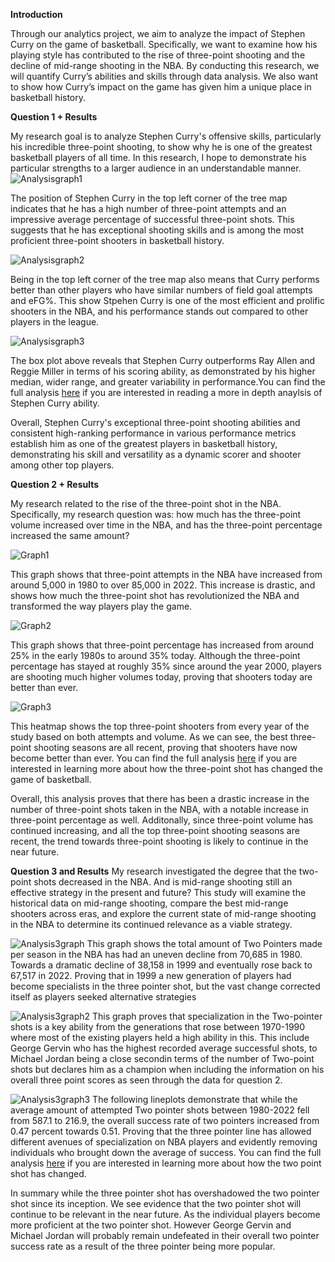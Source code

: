 **Introduction**

Through our analytics project, we aim to analyze the impact of Stephen Curry on the game of basketball. Specifically, we want to examine how his playing style has contributed to the rise of three-point shooting and the decline of mid-range shooting in the NBA. By conducting this research, we will quantify Curry’s abilities and skills through data analysis. We also want to show how Curry’s impact on the game has given him a unique place in basketball history.

**Question 1 + Results**

My research goal is to analyze Stephen Curry's offensive skills, particularly his incredible three-point shooting, to show why he is one of the greatest basketball players of all time. In this research, I hope to demonstrate his particular strengths to a larger audience in an understandable manner.
![Analysisgraph1](images/Analysisgraph1.png)

The position of Stephen Curry in the top left corner of the tree map indicates that he has a high number of three-point attempts and an impressive average percentage of successful three-point shots. This suggests that he has exceptional shooting skills and is among the most proficient three-point shooters in basketball history.

![Analysisgraph2](images/Analysisgraph2.png)

Being in the top left corner of the tree map also means that Curry performs better than other players who have similar numbers of field goal attempts and eFG%. This show Stpehen Curry is one of the most efficient and prolific shooters in the NBA, and his performance stands out compared to other players in the league.

![Analysisgraph3](images/Analysisgraph3.png)

The box plot above reveals that Stephen Curry outperforms Ray Allen and Reggie Miller in terms of his scoring ability, as demonstrated by his higher median, wider range, and greater variability in performance.You can find the full analysis [here](https://github.com/ubco-W2022T2-data301/project-group-group-23/blob/main/analysis/analysis1.ipynb) if you are interested in reading a more in depth anaylsis of Stephen Curry ability. 

Overall, Stephen Curry's exceptional three-point shooting abilities and consistent high-ranking performance in various performance metrics establish him as one of the greatest players in basketball history, demonstrating his skill and versatility as a dynamic scorer and shooter among other top players.

**Question 2 + Results**

My research related to the rise of the three-point shot in the NBA. Specifically, my research question was: how much has the three-point volume increased over time in the NBA, and has the three-point percentage increased the same amount? 

![Graph1](images/Graph1.png)

This graph shows that three-point attempts in the NBA have increased from around 5,000 in 1980 to over 85,000 in 2022. This increase is drastic, and shows how much the three-point shot has revolutionized the NBA and transformed the way players play the game.

![Graph2](images/Graph2.png)

This graph shows that three-point percentage has increased from around 25% in the early 1980s to around 35% today. Although the three-point percentage has stayed at roughly 35% since around the year 2000, players are shooting much higher volumes today, proving that shooters today are better than ever.

![Graph3](images/Graph3.png)

This heatmap shows the top three-point shooters from every year of the study based on both attempts and volume. As we can see, the best three-point shooting seasons are all recent, proving that shooters have now become better than ever. You can find the full analysis [here](https://github.com/ubco-W2022T2-data301/project-group-group-23/blob/main/analysis/analysis2.ipynb) if you are interested in learning more about how the three-point shot has changed the game of basketball. 

Overall, this analysis proves that there has been a drastic increase in the number of three-point shots taken in the NBA, with a notable increase in three-point percentage as well. Additonally, since three-point volume has continued increasing, and all the top three-point shooting seasons are recent, the trend towards three-point shooting is likely to continue in the near future.

**Question 3 and Results**
My research investigated the degree that the two-point shots decreased in the NBA. And is mid-range shooting still an effective strategy in the present and future? This study will examine the historical data on mid-range shooting, compare the best mid-range shooters across eras, and explore the current state of mid-range shooting in the NBA to determine its continued relevance as a viable strategy.

![Analysis3graph](images/Analysis3graph.png)
This graph shows the total amount of Two Pointers made per season in the NBA has had an uneven decline from 70,685 in 1980. Towards a dramatic decline of 38,158 in 1999 and eventually rose back to 67,517 in 2022. Proving that in 1999 a new generation of players had become specialists in the three pointer shot, but the vast change corrected itself as players seeked alternative strategies


![Analysis3graph2](images/Analysis3graph2.png)
This graph proves that specialization in the Two-pointer shots is a key ability from the generations that rose between 1970-1990 where most of the existing players held a high ability in this. This include George Gervin who has the highest recorded average successful shots, to Michael Jordan being a close secondin terms of the number of Two-point shots but declares him as a champion when including the information on his overall three point scores as seen through the data for question 2.

![Analysis3graph3](images/Analysis3graph3.png)
The following lineplots demonstrate that while the average amount of attempted Two pointer shots between 1980-2022 fell from 587.1 to 216.9, the overall success rate of two pointers increased from 0.47 percent towards 0.51. Proving that the three pointer line has allowed different avenues of specialization on NBA players and evidently removing individuals who brought down the average of success. You can find the full analysis [here](https://github.com/ubco-W2022T2-data301/project-group-group-23/blob/main/analysis/analysis3.ipynb) if you are interested in learning more about how the two point shot has changed. 


In summary while the three pointer shot has overshadowed the two pointer shot since its inception. We see evidence that the two pointer shot will continue to be relevant in the near future. As the individual players become more proficient at the two pointer shot. However George Gervin and Michael Jordan will probably remain undefeated in their overall two pointer success rate as a result of the three pointer being more popular.
